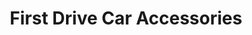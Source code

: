---
title: "First Drive Car Accessories"
url: /batangas-city/first-drive-car-accessories/
shop: car parts
---